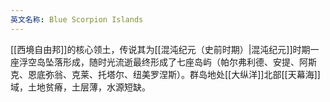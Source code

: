 ```yaml
---
英文名称: Blue Scorpion Islands
---
```

[[西境自由邦]]的核心领土，传说其为[[混沌纪元（史前时期）|混沌纪元]]时期一座浮空岛坠落形成，随时光流逝最终形成了七座岛屿（帕尔弗利德、安提、阿斯克、恩底弥翁、克莱、托塔尔、纽美罗涅斯）。群岛地处[[大纵洋]]北部[[天幕海]]域，土地贫瘠，土层薄，水源短缺。